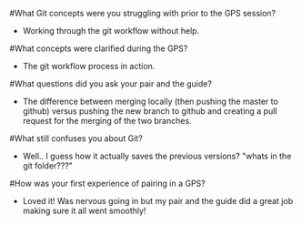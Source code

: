 #What Git concepts were you struggling with prior to the GPS session?

* Working through the git workflow without help.

#What concepts were clarified during the GPS?
* The git workflow process in action.

#What questions did you ask your pair and the guide?
* The difference between merging locally (then pushing the master to github) versus pushing the new branch to github and creating a pull request for the merging of the two branches.

#What still confuses you about Git?
* Well.. I guess how it actually saves the previous versions? "whats in the git folder???"

#How was your first experience of pairing in a GPS?
* Loved it! Was nervous going in but my pair and the guide did a great job making sure it all went smoothly!